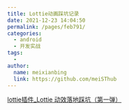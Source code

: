 ```yaml
---
title: Lottie动画踩坑记录
date: 2021-12-23 14:04:50
permalink: /pages/feb791/
categories:
  - android
  - 开发实战
tags:
  - 
author: 
  name: meixianbing
  link: https://github.com/meiSThub
---
```

[lottie插件_Lottie 动效落地踩坑（第一弹）](https://blog.csdn.net/weixin_39984201/article/details/111268504)